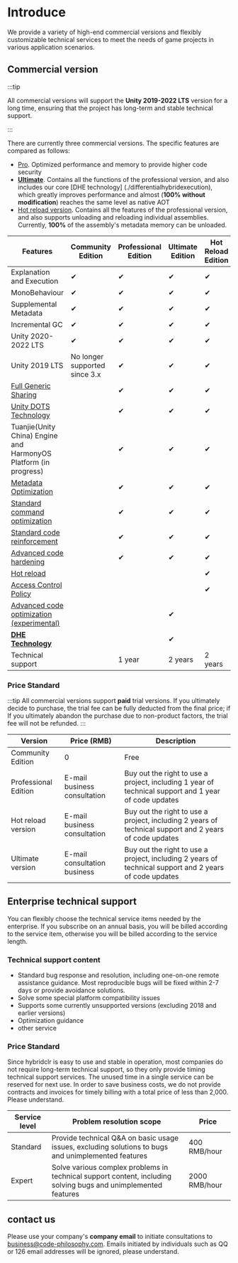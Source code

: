 # Introduce

We provide a variety of high-end commercial versions and flexibly customizable technical services to meet the needs of game projects in various application scenarios.

## Commercial version

:::tip

All commercial versions will support the **Unity 2019-2022 LTS** version for a long time, ensuring that the project has long-term and stable technical support.

:::

There are currently three commercial versions. The specific features are compared as follows:

- [Pro](./pro/intro.md). Optimized performance and memory to provide higher code security
- [**Ultimate**](./ultimate/intro.md). Contains all the functions of the professional version, and also includes our core [DHE technology] (./differentialhybridexecution), which greatly improves performance and almost (**100% without modification**) reaches the same level as native AOT
- [Hot reload version](./reload/intro.md). Contains all the features of the professional version, and also supports unloading and reloading individual assemblies. Currently, **100%** of the assembly's metadata memory can be unloaded.


|Features|Community Edition|Professional Edition|Ultimate Edition|Hot Reload Edition|
|-|-|-|-|-|
|Explanation and Execution|✔|✔|✔|✔|
|MonoBehaviour|✔|✔|✔|✔|
|Supplemental Metadata|✔|✔|✔|✔|
|Incremental GC|✔|✔|✔|✔|
|Unity 2020-2022 LTS|✔|✔|✔|✔|
|Unity 2019 LTS|No longer supported since 3.x|✔|✔|✔|
|[Full Generic Sharing](./fullgenericsharing)||✔|✔|✔|
|[Unity DOTS Technology](./supportdots)||✔|✔|✔|
|Tuanjie(Unity China) Engine and HarmonyOS Platform (in progress)||✔|✔|✔|
|[Metadata Optimization](./metadataoptimization.md)||✔|✔|✔|
|[Standard command optimization](./basiccodeoptimization)||✔|✔|✔|
|[Standard code reinforcement](./basicencryption)||✔|✔|✔|
|[Advanced code hardening](./advancedencryption)||✔|✔|✔|
|[Hot reload](./reload/hotreloadassembly)||||✔|
|[Access Control Policy](./accesspolicy)||||✔|
|[Advanced code optimization (experimental)](./advancedcodeoptimization)|||✔||
|[**DHE Technology**](./differentialhybridexecution)|||✔||
|Technical support||1 year|2 years|2 years|

### Price Standard

:::tip
All commercial versions support **paid** trial versions. If you ultimately decide to purchase, the trial fee can be fully deducted from the final price; if
If you ultimately abandon the purchase due to non-product factors, the trial fee will not be refunded.
:::

|Version|Price (RMB)|Description|
|-|-|-|
|Community Edition|0|Free|
|Professional Edition|E-mail business consultation|Buy out the right to use a project, including 1 year of technical support and 1 year of code updates|
|Hot reload version|E-mail business consultation|Buy out the right to use a project, including 2 years of technical support and 2 years of code updates|
|Ultimate version|E-mail consultation business|Buy out the right to use a project, including 2 years of technical support and 2 years of code updates|

## Enterprise technical support

You can flexibly choose the technical service items needed by the enterprise. If you subscribe on an annual basis, you will be billed according to the service item, otherwise you will be billed according to the service length.

### Technical support content

- Standard bug response and resolution, including one-on-one remote assistance guidance. Most reproducible bugs will be fixed within 2-7 days or provide avoidance solutions.
- Solve some special platform compatibility issues
- Supports some currently unsupported versions (excluding 2018 and earlier versions)
- Optimization guidance
- other service

### Price Standard

Since hybridclr is easy to use and stable in operation, most companies do not require long-term technical support, so they only provide timing technical support services.
The unused time in a single service can be reserved for next use. In order to save business costs, we do not provide contracts and invoices for timely billing with a total price of less than 2,000. Please understand.

|Service level|Problem resolution scope|Price|
|-|-|-|
|Standard|Provide technical Q&A on basic usage issues, excluding solutions to bugs and unimplemented features|400 RMB/hour|
|Expert|Solve various complex problems in technical support content, including solving bugs and unimplemented features|2000 RMB/hour|


## contact us

Please use your company's **company email** to initiate consultations to business@code-philosophy.com. Emails initiated by individuals such as QQ or 126 email addresses will be ignored, please understand.

